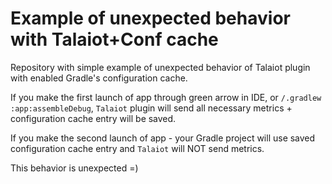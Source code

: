 # Example of unexpected behavior with Talaiot+Conf cache

Repository with simple example of unexpected behavior of Talaiot plugin with enabled Gradle's configuration cache.

If you make the first launch of app through green arrow in IDE, or `/.gradlew :app:assembleDebug`, `Talaiot` plugin 
will send all necessary metrics + configuration cache entry will be saved. 

If you make the second launch of app - your Gradle project will use saved configuration cache entry and `Talaiot` will NOT send metrics. 

This behavior is unexpected =)